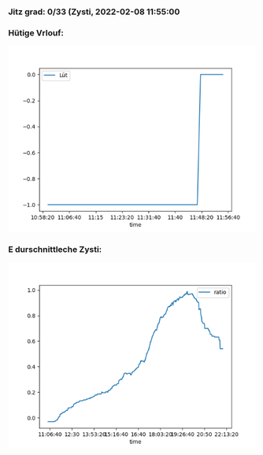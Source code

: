 ### Jitz grad: 0/33 (Zysti, 2022-02-08 11:55:00

### Hütige Vrlouf:
![Graph](Today.png)

### E durschnittleche Zysti:
![Graph](Zysti.png)